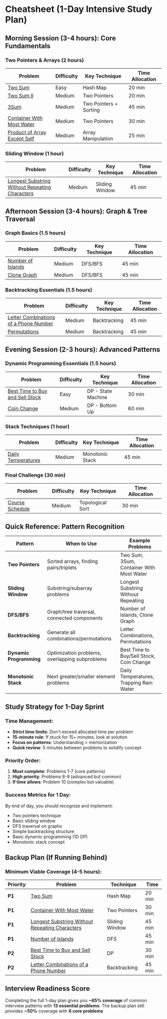 # Cheatsheet (1-Day Intensive Study Plan)

## Morning Session (3-4 hours): Core Fundamentals

### Two Pointers & Arrays (2 hours)

| Problem                                                                            | Difficulty | Key Technique          | Time Allocation |
| ---------------------------------------------------------------------------------- | ---------- | ---------------------- | --------------- |
| [Two Sum](../problems/001-two-sum.ipynb)                                           | Easy       | Hash Map               | 20 min          |
| [Two Sum II](../problems/167-two-sum-ii.ipynb)                                     | Medium     | Two Pointers           | 20 min          |
| [3Sum](../problems/015-3sum.ipynb)                                                 | Medium     | Two Pointers + Sorting | 45 min          |
| [Container With Most Water](../problems/011-container-with-most-water.ipynb)       | Medium     | Two Pointers           | 30 min          |
| [Product of Array Except Self](../problems/238-product-of-array-except-self.ipynb) | Medium     | Array Manipulation     | 25 min          |

### Sliding Window (1 hour)

| Problem                                                                                   | Difficulty | Key Technique  | Time Allocation |
| ----------------------------------------------------------------------------------------- | ---------- | -------------- | --------------- |
| [Longest Substring Without Repeating Characters](../problems/003-longest-substring.ipynb) | Medium     | Sliding Window | 45 min          |

## Afternoon Session (3-4 hours): Graph & Tree Traversal

### Graph Basics (1.5 hours)

| Problem                                                      | Difficulty | Key Technique | Time Allocation |
| ------------------------------------------------------------ | ---------- | ------------- | --------------- |
| [Number of Islands](../problems/200-number-of-islands.ipynb) | Medium     | DFS/BFS       | 45 min          |
| [Clone Graph](../problems/133-clone-graph.ipynb)             | Medium     | DFS/BFS       | 45 min          |

### Backtracking Essentials (1.5 hours)

| Problem                                                                                              | Difficulty | Key Technique | Time Allocation |
| ---------------------------------------------------------------------------------------------------- | ---------- | ------------- | --------------- |
| [Letter Combinations of a Phone Number](../problems/017-letter-combinations-of-a-phone-number.ipynb) | Medium     | Backtracking  | 45 min          |
| [Permutations](../problems/046-permutations.ipynb)                                                   | Medium     | Backtracking  | 45 min          |

## Evening Session (2-3 hours): Advanced Patterns

### Dynamic Programming Essentials (1.5 hours)

| Problem                                                                                  | Difficulty | Key Technique      | Time Allocation |
| ---------------------------------------------------------------------------------------- | ---------- | ------------------ | --------------- |
| [Best Time to Buy and Sell Stock](../problems/121-best-time-to-buy-and-sell-stock.ipynb) | Easy       | DP - State Machine | 30 min          |
| [Coin Change](../problems/322-coin-change.ipynb)                                         | Medium     | DP - Bottom Up     | 60 min          |

### Stack Techniques (1 hour)

| Problem                                                       | Difficulty | Key Technique   | Time Allocation |
| ------------------------------------------------------------- | ---------- | --------------- | --------------- |
| [Daily Temperatures](../problems/739-daily-temperature.ipynb) | Medium     | Monotonic Stack | 45 min          |

### Final Challenge (30 min)

| Problem                                                  | Difficulty | Key Technique    | Time Allocation |
| -------------------------------------------------------- | ---------- | ---------------- | --------------- |
| [Course Schedule](../problems/207-course-schedule.ipynb) | Medium     | Topological Sort | 30 min          |

## Quick Reference: Pattern Recognition

| Pattern                 | When to Use                                    | Example Problems                         |
| ----------------------- | ---------------------------------------------- | ---------------------------------------- |
| **Two Pointers**        | Sorted arrays, finding pairs/triplets          | Two Sum, 3Sum, Container With Most Water |
| **Sliding Window**      | Substring/subarray problems                    | Longest Substring Without Repeating      |
| **DFS/BFS**             | Graph/tree traversal, connected components     | Number of Islands, Clone Graph           |
| **Backtracking**        | Generate all combinations/permutations         | Letter Combinations, Permutations        |
| **Dynamic Programming** | Optimization problems, overlapping subproblems | Best Time to Buy/Sell Stock, Coin Change |
| **Monotonic Stack**     | Next greater/smaller element problems          | Daily Temperatures, Trapping Rain Water  |

## Study Strategy for 1-Day Sprint

### Time Management:

- **Strict time limits**: Don't exceed allocated time per problem
- **15-minute rule**: If stuck for 15+ minutes, look at solution
- **Focus on patterns**: Understanding > memorization
- **Quick review**: 5 minutes between problems to solidify concept

### Priority Order:

1. **Must complete**: Problems 1-7 (core patterns)
2. **High priority**: Problems 8-9 (advanced but common)
3. **If time allows**: Problem 10 (complex but valuable)

### Success Metrics for 1 Day:

By end of day, you should recognize and implement:

- Two pointers technique
- Basic sliding window
- DFS traversal on graphs
- Simple backtracking structure
- Basic dynamic programming (1D DP)
- Monotonic stack concept

## Backup Plan (If Running Behind)

### Minimum Viable Coverage (4-5 hours):

| Priority | Problem                                                                                              | Technique      | Time   |
| -------- | ---------------------------------------------------------------------------------------------------- | -------------- | ------ |
| **P1**   | [Two Sum](../problems/001-two-sum.ipynb)                                                             | Hash Map       | 20 min |
| **P1**   | [Container With Most Water](../problems/011-container-with-most-water.ipynb)                         | Two Pointers   | 30 min |
| **P1**   | [Longest Substring Without Repeating Characters](../problems/003-longest-substring.ipynb)            | Sliding Window | 45 min |
| **P1**   | [Number of Islands](../problems/200-number-of-islands.ipynb)                                         | DFS            | 45 min |
| **P2**   | [Best Time to Buy and Sell Stock](../problems/121-best-time-to-buy-and-sell-stock.ipynb)             | DP             | 30 min |
| **P2**   | [Letter Combinations of a Phone Number](../problems/017-letter-combinations-of-a-phone-number.ipynb) | Backtracking   | 45 min |

## Interview Readiness Score

Completing the full 1-day plan gives you **~65% coverage** of common interview patterns with **13 essential problems**. The backup plan still provides **~50%** coverage with **6 core problems**
